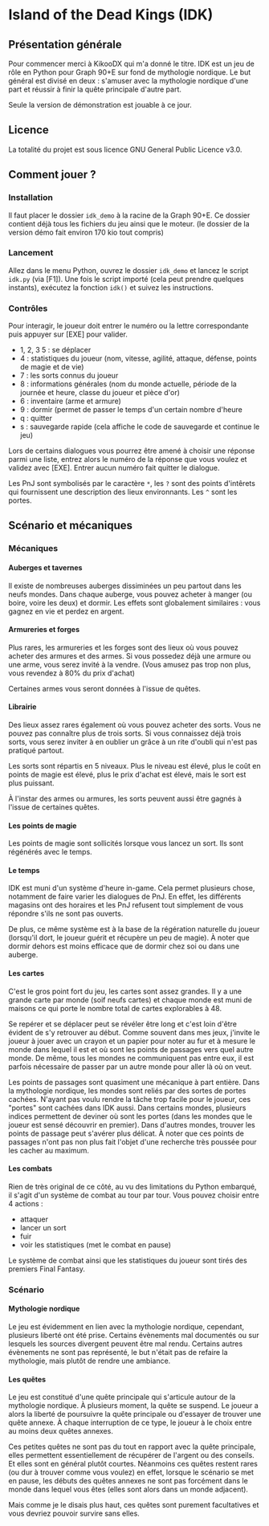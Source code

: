 # Island of the Dead Kings (IDK)

## Présentation générale

Pour commencer merci à KikooDX qui m'a donné le titre. IDK est un jeu de rôle en Python pour Graph 90+E sur fond de mythologie nordique. Le but général est divisé en deux : s'amuser avec la mythologie nordique d'une part et réussir à finir la quête principale d'autre part.

Seule la version de démonstration est jouable à ce jour.

## Licence

La totalité du projet est sous licence GNU General Public Licence v3.0.

## Comment jouer ?

### Installation

Il faut placer le dossier `idk_demo` à la racine de la Graph 90+E. Ce dossier contient déjà tous les fichiers du jeu ainsi que le moteur. (le dossier de la version démo fait environ 170 kio tout compris)

### Lancement

Allez dans le menu Python, ouvrez le dossier `idk_demo` et lancez le script `idk.py` (via [F1]). Une fois le script importé (cela peut prendre quelques instants), exécutez la fonction `idk()` et suivez les instructions.

### Contrôles

Pour interagir, le joueur doit entrer le numéro ou la lettre correspondante puis appuyer sur [EXE] pour valider.
 - 1, 2, 3 5 : se déplacer
 - 4 : statistiques du joueur (nom, vitesse, agilité, attaque, défense, points de magie et de vie)
 - 7 : les sorts connus du joueur
 - 8 : informations générales (nom du monde actuelle, période de la journée et heure, classe du joueur et pièce d'or)
 - 6 : inventaire (arme et armure)
 - 9 : dormir (permet de passer le temps d'un certain nombre d'heure
 - q : quitter
 - s : sauvegarde rapide (cela affiche le code de sauvegarde et continue le jeu)

Lors de certains dialogues vous pourrez être amené à choisir une réponse parmi une liste, entrez alors le numéro de la réponse que vous voulez et validez avec [EXE]. Entrer aucun numéro fait quitter le dialogue.

Les PnJ sont symbolisés par le caractère `*`, les `?` sont des points d'intêrets qui fournissent une description des lieux environnants. Les `^` sont les portes.

## Scénario et mécaniques

### Mécaniques

#### Auberges et tavernes

Il existe de nombreuses auberges dissiminées un peu partout dans les neufs mondes. Dans chaque auberge, vous pouvez acheter à manger (ou boire, voire les deux) et dormir. Les effets sont globalement similaires : vous gagnez en vie et perdez en argent.

#### Armureries et forges

Plus rares, les armureries et les forges sont des lieux où vous pouvez acheter des armures et des armes. Si vous possedez déjà une armure ou une arme, vous serez invité à la vendre. (Vous amusez pas trop non plus, vous revendez à 80% du prix d'achat)

Certaines armes vous seront données à l'issue de quêtes.

#### Librairie

Des lieux assez rares également où vous pouvez acheter des sorts. Vous ne pouvez pas connaître plus de trois sorts. Si vous connaissez déjà trois sorts, vous serez inviter à en oublier un grâce à un rite d'oubli qui n'est pas pratiqué partout.

Les sorts sont répartis en 5 niveaux. Plus le niveau est élevé, plus le coût en points de magie est élevé, plus le prix d'achat est élevé, mais le sort est plus puissant.

À l'instar des armes ou armures, les sorts peuvent aussi être gagnés à l'issue de certaines quêtes.

#### Les points de magie

Les points de magie sont sollicités lorsque vous lancez un sort. Ils sont régénérés avec le temps.

#### Le temps

IDK est muni d'un système d'heure in-game. Cela permet plusieurs chose, notamment de faire varier les dialogues de PnJ. En effet, les différents magasins ont des horaires et les PnJ refusent tout simplement de vous répondre s'ils ne sont pas ouverts.

De plus, ce même système est à la base de la régération naturelle du joueur (lorsqu'il dort, le joueur guérit et récupère un peu de magie). À noter que dormir dehors est moins efficace que de dormir chez soi ou dans une auberge.

#### Les cartes

C'est le gros point fort du jeu, les cartes sont assez grandes. Il y a une grande carte par monde (soif neufs cartes) et chaque monde est muni de maisons ce qui porte le nombre total de cartes explorables à 48.

Se repérer et se déplacer peut se révéler être long et c'est loin d'être évident de s'y retrouver au début. Comme souvent dans mes jeux, j'invite le joueur à jouer avec un crayon et un papier pour noter au fur et à mesure le monde dans lequel il est et où sont les points de passages vers quel autre monde. De même, tous les mondes ne communiquent pas entre eux, il est parfois nécessaire de passer par un autre monde pour aller là où on veut.

Les points de passages sont quasiment une mécanique à part entière. Dans la mythologie nordique, les mondes sont reliés par des sortes de portes cachées. N'ayant pas voulu rendre la tâche trop facile pour le joueur, ces "portes" sont cachées dans IDK aussi. Dans certains mondes, plusieurs indices permettent de deviner où sont les portes (dans les mondes que le joueur est sensé découvrir en premier). Dans d'autres mondes, trouver les points de passage peut s'avérer plus délicat. À noter que ces points de passages n'ont pas non plus fait l'objet d'une recherche très poussée pour les cacher au maximum.

#### Les combats

Rien de très original de ce côté, au vu des limitations du Python embarqué, il s'agit d'un système de combat au tour par tour. Vous pouvez choisir entre 4 actions :
 - attaquer
 - lancer un sort
 - fuir
 - voir les statistiques (met le combat en pause)

Le système de combat ainsi que les statistiques du joueur sont tirés des premiers Final Fantasy.

### Scénario

#### Mythologie nordique

Le jeu est évidemment en lien avec la mythologie nordique, cependant, plusieurs liberté ont été prise. Certains évènements mal documentés ou sur lesquels les sources divergent peuvent être mal rendu. Certains autres évènements ne sont pas représenté, le but n'était pas de refaire la mythologie, mais plutôt de rendre une ambiance.

#### Les quêtes

Le jeu est constitué d'une quête principale qui s'articule autour de la mythologie nordique. À plusieurs moment, la quête se suspend. Le joueur a alors la liberté de poursuivre la quête principale ou d'essayer de trouver une quête annexe. À chaque interruption de ce type, le joueur à le choix entre au moins deux quêtes annexes. 

Ces petites quêtes ne sont pas du tout en rapport avec la quête principale, elles permettent essentiellement de récupérer de l'argent ou des conseils. Et elles sont en général plutôt courtes. Néanmoins ces quêtes restent rares (ou dur à trouver comme vous voulez) en effet, lorsque le scénario se met en pause, les débuts des quêtes annexes ne sont pas forcément dans le monde dans lequel vous êtes (elles sont alors dans un monde adjacent).

Mais comme je le disais plus haut, ces quêtes sont purement facultatives et vous devriez pouvoir survire sans elles.
